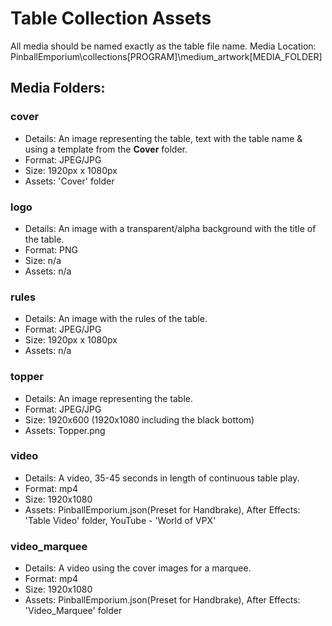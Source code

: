 # Table Collection Assets

All media should be named exactly as the table file name.
Media Location: PinballEmporium\collections\[PROGRAM]\medium_artwork\[MEDIA_FOLDER]

## Media Folders:
### cover
+ Details: An image representing the table, text with the table name & using a template from the **Cover** folder.
+ Format: JPEG/JPG
+ Size: 1920px x 1080px
+ Assets: 'Cover' folder

### logo
+ Details: An image with a transparent/alpha background with the title of the table.
+ Format: PNG
+ Size: n/a
+ Assets: n/a

### rules
+ Details: An image with the rules of the table.
+ Format: JPEG/JPG
+ Size: 1920px x 1080px
+ Assets: n/a

### topper
+ Details: An image representing the table.
+ Format: JPEG/JPG
+ Size: 1920x600 (1920x1080 including the black bottom)
+ Assets: Topper.png

### video
+ Details: A video, 35-45 seconds in length of continuous table play.
+ Format: mp4
+ Size: 1920x1080
+ Assets: PinballEmporium.json(Preset for Handbrake), After Effects: 'Table Video' folder, YouTube - 'World of VPX'

### video_marquee
+ Details: A video using the cover images for a marquee.
+ Format: mp4
+ Size: 1920x1080
+ Assets: PinballEmporium.json(Preset for Handbrake), After Effects: 'Video_Marquee' folder
